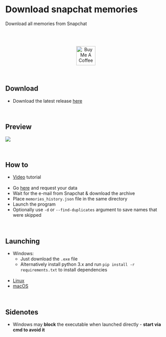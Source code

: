 # Download snapchat memories
Download all memories from Snapchat  

<br>  
<br>  

<p align="center">
  <a href="http://bit.ly/BuyMeACoffee-GitHub" target="_blank">
    <img src="https://cdn.buymeacoffee.com/buttons/v2/default-yellow.png" alt="Buy Me A Coffee" height="60px">
  </a>  
</p>

<br>  

## Download
- Download the latest release [here](http://bit.ly/snap-mem-releases)

<br>

## Preview

<p align="">
  <img width="auto" height="auto" src="https://user-images.githubusercontent.com/25122875/102345128-2a7a3700-3f9d-11eb-8d5a-6e4970913a89.png">
</p>

<br>

## How to
- [Video](https://bit.ly/33OqDQI) tutorial <br><br>
- Go [here](https://accounts.snapchat.com/accounts/downloadmydata) and request your data
- Wait for the e-mail from Snapchat & download the archive
- Place `memories_history.json` file in the same directory
- Launch the program
- Optionally use `-d` or `--find-duplicates` argument to save names that were skipped

<br>

## Launching
- Windows:
  - Just download the `.exe` file
  - Alternatively install python 3.x and run `pip install -r requirements.txt` to install dependencies <br><br>
- [Linux](https://github.com/emermacko/download-snap-memories/blob/master/docs/run_linux_instructions.md)
- [macOS](https://github.com/emermacko/download-snap-memories/blob/master/docs/run_mac_instructions.md)


<br>

## Sidenotes
- Windows may **block** the executable when launched directly - **start via cmd to avoid it**
